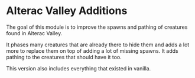# Alterac Valley Additions
The goal of this module is to improve the spawns and pathing of creatures found in Alterac Valley.

It phases many creatures that are already there to hide them and adds a lot more to replace them on top of adding a lot of missing spawns. It adds pathing to the creatures that should have it too.

This version also includes everything that existed in vanilla.
